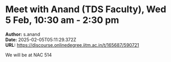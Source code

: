 # Meet with Anand (TDS Faculty), Wed 5 Feb, 10:30 am - 2:30 pm

**Author:** s.anand  
**Date:** 2025-02-05T05:11:29.372Z  
**URL:** https://discourse.onlinedegree.iitm.ac.in/t/165687/590721

We will be at NAC 514
